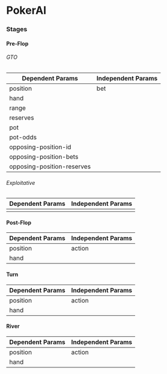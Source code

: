 # PokerAI

### Stages
#### Pre-Flop
###### GTO
| Dependent Params | Independent Params |
| ---------------- | ------------------ |
| position | bet |
| hand |  |
| range |  |
| reserves |  |
| pot |  |
| pot-odds |  |
| opposing-position-id |  |
| opposing-position-bets |  |
| opposing-position-reserves |  |
###### Exploitative
| Dependent Params | Independent Params |
| ---------------- | ------------------ |
|  |  |

#### Post-Flop
| Dependent Params | Independent Params |
| ---------------- | ------------------ |
| position | action |
| hand |  |

#### Turn
| Dependent Params | Independent Params |
| ---------------- | ------------------ |
| position | action |
| hand |  |

#### River
| Dependent Params | Independent Params |
| ---------------- | ------------------ |
| position | action |
| hand |  |

